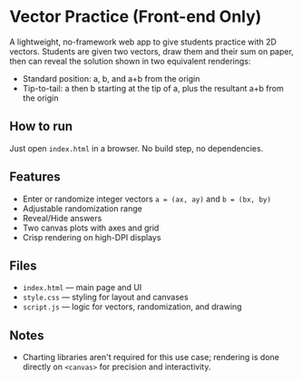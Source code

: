 # Vector Practice (Front-end Only)

A lightweight, no-framework web app to give students practice with 2D vectors. Students are given two vectors, draw them and their sum on paper, then can reveal the solution shown in two equivalent renderings:

- Standard position: a, b, and a+b from the origin
- Tip-to-tail: a then b starting at the tip of a, plus the resultant a+b from the origin

## How to run

Just open `index.html` in a browser. No build step, no dependencies.

## Features

- Enter or randomize integer vectors `a = (ax, ay)` and `b = (bx, by)`
- Adjustable randomization range
- Reveal/Hide answers
- Two canvas plots with axes and grid
- Crisp rendering on high-DPI displays

## Files

- `index.html` — main page and UI
- `style.css` — styling for layout and canvases
- `script.js` — logic for vectors, randomization, and drawing

## Notes

- Charting libraries aren't required for this use case; rendering is done directly on `<canvas>` for precision and interactivity.
